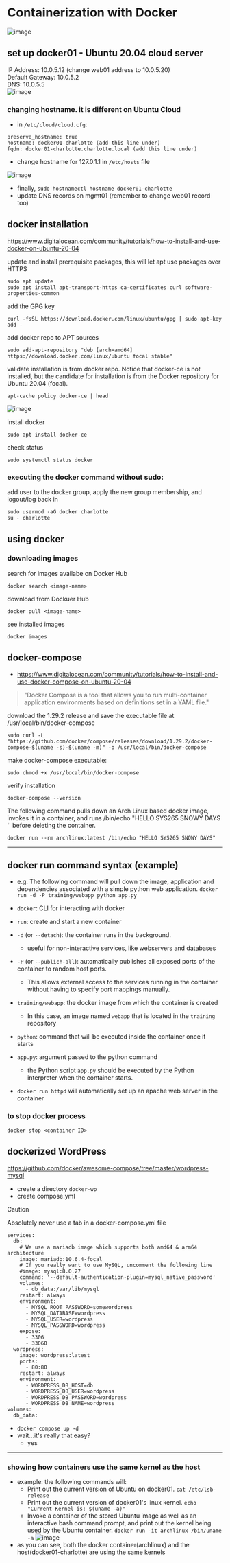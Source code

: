 # Containerization with Docker
![image](https://github.com/user-attachments/assets/7a571e73-76f3-4efe-a4dd-644c0c856011)

## set up docker01 - Ubuntu 20.04 cloud server
IP Address: 10.0.5.12 (change web01 address to 10.0.5.20) \
Default Gateway: 10.0.5.2 \
DNS: 10.0.5.5 \
![image](https://github.com/user-attachments/assets/e8491101-e466-4046-be31-eb397ee2f159)

### changing hostname. it is different on Ubuntu Cloud
- in `/etc/cloud/cloud.cfg`:
```
preserve_hostname: true
hostname: docker01-charlotte (add this line under)
fqdn: docker01-charlotte.charlotte.local (add this line under)
```
- change hostname for 127.0.1.1 in `/etc/hosts` file

![image](https://github.com/user-attachments/assets/c921d829-5bc4-4048-a4fb-de42b1f413a7)

- finally, `sudo hostnamectl hostname docker01-charlotte`
- update DNS records on mgmt01 (remember to change web01 record too)

## docker installation
https://www.digitalocean.com/community/tutorials/how-to-install-and-use-docker-on-ubuntu-20-04

update and install prerequisite packages, this will let apt use packages over HTTPS
```
sudo apt update
sudo apt install apt-transport-https ca-certificates curl software-properties-common
```
add the GPG key
```
curl -fsSL https://download.docker.com/linux/ubuntu/gpg | sudo apt-key add -
```
add docker repo to APT sources
```
sudo add-apt-repository "deb [arch=amd64] https://download.docker.com/linux/ubuntu focal stable"
```
validate installation is from docker repo. Notice that docker-ce is not installed, 
but the candidate for installation is from the Docker repository for Ubuntu 20.04 (focal).
```
apt-cache policy docker-ce | head
```
![image](https://github.com/user-attachments/assets/bb0207b1-5010-4d36-9fdd-028ec450cc5e)

install docker
```
sudo apt install docker-ce
```

check status
```
sudo systemctl status docker
```

### executing the docker command without sudo:
add user to the docker group, apply the new group membership, and logout/log back in
```
sudo usermod -aG docker charlotte
su - charlotte
```

## using docker
### downloading images
search for images availabe on Docker Hub
```
docker search <image-name>
```
download from Dockuer Hub
```
docker pull <image-name>
```
see installed images
```
docker images
```


## docker-compose
- https://www.digitalocean.com/community/tutorials/how-to-install-and-use-docker-compose-on-ubuntu-20-04
> "Docker Compose is a tool that allows you to run multi-container application environments based on definitions set in a YAML file."

download the 1.29.2 release and save the executable file at /usr/local/bin/docker-compose
```
sudo curl -L "https://github.com/docker/compose/releases/download/1.29.2/docker-compose-$(uname -s)-$(uname -m)" -o /usr/local/bin/docker-compose
```
make docker-compose executable:
```
sudo chmod +x /usr/local/bin/docker-compose
```
verify installation
```
docker-compose --version
```

The following command pulls down an Arch Linux based docker image, invokes it in a container, and runs /bin/echo "HELLO SYS265 SNOWY DAYS '' before deleting the container.
```
docker run --rm archlinux:latest /bin/echo "HELLO SYS265 SNOWY DAYS"
```


___

## docker run command syntax (example)
- e.g. The following command will pull down the image, application and dependencies associated with a simple python web application. `docker run -d -P training/webapp python app.py`
- `docker`: CLI for interacting with docker
- `run`: create and start a new container
- `-d` (or `--detach`): the container runs in the background.
  - useful for non-interactive services, like webservers and databases  
- `-P` (or `--publich-all`): automatically publishes all exposed ports of the container to random host ports.
  - This allows external access to the services running in the container without having to specify port mappings manually.
- `training/webapp`: the docker image from which the container is created
  -  In this case, an image named `webapp` that is located in the `training` repository 
- `python`: command that will be executed inside the container once it starts
- `app.py`: argument passed to the python command
  - the Python script `app.py` should be executed by the Python interpreter when the container starts. 
 

- `docker run httpd` will automatically set up an apache web server in the container

### to stop docker process
```
docker stop <container ID>
```

## dockerized WordPress
https://github.com/docker/awesome-compose/tree/master/wordpress-mysql

- create a directory `docker-wp`
- create compose.yml
>[!Caution]
> Absolutely never use a tab in a docker-compose.yml file

```
services:
  db:
    # We use a mariadb image which supports both amd64 & arm64 architecture
    image: mariadb:10.6.4-focal
    # If you really want to use MySQL, uncomment the following line
    #image: mysql:8.0.27
    command: '--default-authentication-plugin=mysql_native_password'
    volumes:
      - db_data:/var/lib/mysql
    restart: always
    environment:
      - MYSQL_ROOT_PASSWORD=somewordpress
      - MYSQL_DATABASE=wordpress
      - MYSQL_USER=wordpress
      - MYSQL_PASSWORD=wordpress
    expose:
      - 3306
      - 33060
  wordpress:
    image: wordpress:latest
    ports:
      - 80:80
    restart: always
    environment:
      - WORDPRESS_DB_HOST=db
      - WORDPRESS_DB_USER=wordpress
      - WORDPRESS_DB_PASSWORD=wordpress
      - WORDPRESS_DB_NAME=wordpress
volumes:
  db_data:
```

- `docker compose up -d`
- wait...it's really that easy?
  - yes

___

### showing how containers use the same kernel as the host
- example: the following commands will:
  - Print out the current version of Ubuntu on docker01. `cat /etc/lsb-release`
  - Print out the current version of docker01's linux kernel. `echo "Current Kernel is: $(uname -a)"`
  - Invoke a container of the stored Ubuntu image as well as an interactive bash command prompt, and print out the kernel being used by the Ubuntu container. `docker run -it archlinux /bin/uname -a`
![image](https://github.com/user-attachments/assets/4df08b6e-cbf7-474b-8301-f2f52e65ba4d)
- as you can see, both the docker container(archlinux) and the host(docker01-charlotte) are using the same kernels

